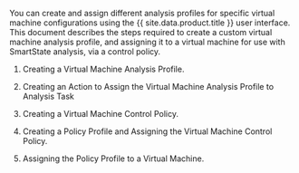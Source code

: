 You can create and assign different analysis profiles for specific virtual machine configurations using the {{ site.data.product.title }} user interface. This document describes the steps required to create a custom virtual machine analysis profile, and assigning it to a virtual machine for use with SmartState analysis, via a control policy.

1. Creating a Virtual Machine Analysis Profile.

2. Creating an Action to Assign the Virtual Machine Analysis Profile to Analysis Task

3. Creating a Virtual Machine Control Policy.

4. Creating a Policy Profile and Assigning the Virtual Machine Control Policy.

5. Assigning the Policy Profile to a Virtual Machine.
